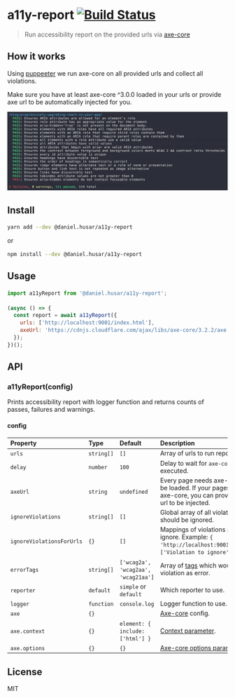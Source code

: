 # a11y-report [![Build Status](https://travis-ci.org/danielhusar/a11y-report.svg?branch=master)](https://travis-ci.org/danielhusar/a11y-report)
> Run accessibility report on the provided urls via [axe-core](https://github.com/dequelabs/axe-core)

## How it works
Using [puppeeter](https://github.com/GoogleChrome/puppeteer) we run axe-core on all provided urls and collect all violations.

Make sure you have at least axe-core ^3.0.0 loaded in your urls or provide axe url to be automatically injected for you.

![screenshot.png](screenshot.png)

## Install

```sh
yarn add --dev @daniel.husar/a11y-report
```
or
```sh
npm install --dev @daniel.husar/a11y-report
```

## Usage

```js
import a11yReport from '@daniel.husar/a11y-report';

(async () => {
  const report = await a11yReport({
    urls: ['http://localhost:9001/index.html'],
    axeUrl: 'https://cdnjs.cloudflare.com/ajax/libs/axe-core/3.2.2/axe.min.js'
  });
})();
```

## API

### a11yReport(config)

Prints accessibility report with logger function and returns counts of passes, failures and warnings.

#### config

| Property                  | Type        | Default                   | Description                                                                                                                   |
| :------------------------ | :---------- | :-----------------------  | :---------- |
| `urls`                    | `string[]`  | `[]`                      | Array of urls to run report on. |
| `delay`                   | `number`    | `100`                     | Delay to wait for `axe-core` to be executed. |
| `axeUrl`                  | `string`    | `undefined`               | Every page needs axe-core script to be loaded. If your pages don't load axe-core, you can provide axe-core url to be injected. |
| `ignoreViolations`        | `string[]`  | `[]`                      | Global array of all violations that should be ignored. |
| `ignoreViolationsForUrls` | `{}`        | `[]`                      | Mappings of violations per url to ignore. Example: `{ 'http://localhost:9001/index.html': ['Violation to ignore'] }` |
| `errorTags`               | `string[]`  | `['wcag2a', 'wcag2aa', 'wcag21aa']` | Array of [tags](https://www.deque.com/axe/axe-for-web/documentation/api-documentation/#parameters) which would consider violation as error. |
| `reporter`                | `default`   | `simple` or `default`        | Which reporter to use. |
| `logger`                  | `function`  | `console.log`             | Logger function to use. |
| `axe`                     | `{}`        |                           | [Axe-core](https://github.com/dequelabs/axe-core) config. |
| `axe.context`             | `{}`        | `element: { include: ['html'] }` | [Context parameter](https://github.com/dequelabs/axe-core/blob/develop/doc/API.md#context-parameter). |
| `axe.options`             | `{}`        | `{}` | [Axe-core options parameter](https://github.com/dequelabs/axe-core/blob/develop/doc/API.md#options-parameter). |

## License
MIT
